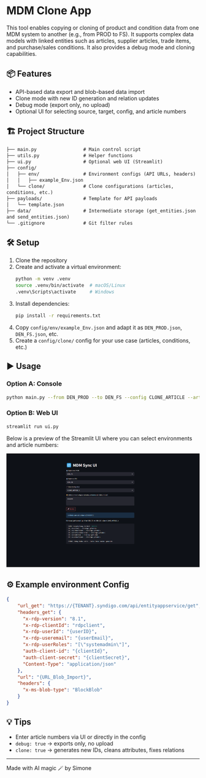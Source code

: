 # MDM Clone App

This tool enables copying or cloning of product and condition data from one MDM system to another (e.g., from PROD to FS). It supports complex data models with linked entities such as articles, supplier articles, trade items, and purchase/sales conditions. It also provides a debug mode and cloning capabilities.

## 📦 Features
- API-based data export and blob-based data import
- Clone mode with new ID generation and relation updates
- Debug mode (export only, no upload)
- Optional UI for selecting source, target, config, and article numbers

## 🏗 Project Structure
```plaintext
├── main.py                 # Main control script
├── utils.py                # Helper functions
├── ui.py                   # Optional web UI (Streamlit)
├── config/
│   ├── env/                # Environment configs (API URLs, headers)
│   │   ├── example_Env.json
│   └── clone/              # Clone configurations (articles, conditions, etc.)
├── payloads/               # Template for API payloads
│   └── template.json
├── data/                   # Intermediate storage (get_entities.json and send_entities.json)
└── .gitignore              # Git filter rules
```

## 🛠 Setup
1. Clone the repository
2. Create and activate a virtual environment:
   ```bash
   python -m venv .venv
   source .venv/bin/activate  # macOS/Linux
   .venv\Scripts\activate     # Windows
   ```
3. Install dependencies:
   ```bash
   pip install -r requirements.txt
   ```
4. Copy `config/env/example_Env.json` and adapt it as `DEN_PROD.json`, `DEN_FS.json`, etc.
5. Create a `config/clone/` config for your use case (articles, conditions, etc.)

## ▶️ Usage

### Option A: Console
```bash
python main.py --from DEN_PROD --to DEN_FS --config CLONE_ARTICLE --articlenr eg. 1000000,1000001
```

### Option B: Web UI
```bash
streamlit run ui.py
```

Below is a preview of the Streamlit UI where you can select environments and article numbers:

![Streamlit UI Screenshot](assets/streamlit_ui.png)

## ⚙️ Example environment Config
```json
{
    "url_get": "https://{TENANT}.syndigo.com/api/entityappservice/get",
    "headers_get": {
      "x-rdp-version": "8.1",
      "x-rdp-clientId": "rdpclient",
      "x-rdp-userId": "{userID}",
      "x-rdp-useremail": "{userEmail}",
      "x-rdp-userRoles": "[\"systemadmin\"]",
      "auth-client-id": "{clientId}",
      "auth-client-secret": "{clientSecret}",
      "Content-Type": "application/json"
    },
    "url": "{URL_Blob_Import}",
    "headers": {
      "x-ms-blob-type": "BlockBlob"
    }
}
```

## 💡 Tips
- Enter article numbers via UI or directly in the config
- `debug: true` → exports only, no upload
- `clone: true` → generates new IDs, cleans attributes, fixes relations


---
Made with AI magic 🪄 by Simone

